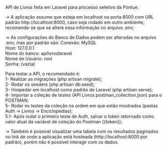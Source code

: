 API de Livros feita em Laravel para processo seletivo da Pontue.  

-> A aplicação assume que esteja em localhost na porta 8000 com URL padrão http://localhost:8000, caso seja rodado em outro ambiente, recomenda-se que se altere essa informação no arquivo .env;  

-> As configurações do Banco de Dados podem ser alteradas no arquivo .env, mas por padrão são:
    Conexão: MySQL  
    Host: 127.0.0.1  
    Nome do banco: apilivroslaravel  
    Nome de Usuário: root  
    Senha:    (vazia)  


Para testar a API, o recomendado é:  
1- Realizar as migrações (php artisan migrate);  
2- Rodar os seeders (php artisan db:seed);  
3- Hospedar em localhost como padrão do Laravel (php artisan serve);  
4- Importar a coleção de testes (API Livros.postman_collection.json) para o POSTMAN;  
5- Rodar os testes da coleção na ordem em que estão mostrados (pastas Auth -> Livros -> Enciclopedias);  
5.1- Após rodar o primeiro teste de Auth, salvar o token retornado como valor atual da variável de coleção do Postman {{token}};  
  
-> Também é possível visualizar uma tabela com os resultados paginados no link de onde a aplicação está hosteada (http://localhost:8000 por padrão), porém não é possível interagir com os dados.